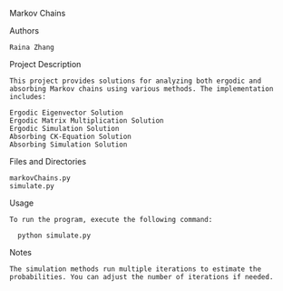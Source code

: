 Markov Chains

Authors

    Raina Zhang
    
Project Description

    This project provides solutions for analyzing both ergodic and absorbing Markov chains using various methods. The implementation includes:

    Ergodic Eigenvector Solution
    Ergodic Matrix Multiplication Solution
    Ergodic Simulation Solution
    Absorbing CK-Equation Solution
    Absorbing Simulation Solution

Files and Directories

    markovChains.py
    simulate.py

Usage
    
    To run the program, execute the following command:
    
      python simulate.py

Notes

    The simulation methods run multiple iterations to estimate the probabilities. You can adjust the number of iterations if needed.

